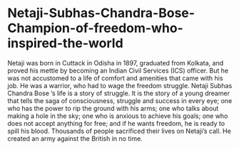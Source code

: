 # Netaji-Subhas-Chandra-Bose-Champion-of-freedom-who-inspired-the-world
Netaji was born in Cuttack in Odisha in 1897, graduated from Kolkata, and proved his mettle by becoming an Indian Civil Services (ICS) officer. But he was not accustomed to a life of comfort and amenities that came with his job. He was a warrior, who had to wage the freedom struggle. Netaji Subhas Chandra Bose ’s life is a story of struggle. It is the story of a young dreamer that tells the saga of consciousness, struggle and success in every eye; one who has the power to rip the ground with his arms; one who talks about making a hole in the sky; one who is anxious to achieve his goals; one who does not accept anything for free; and if he wants freedom, he is ready to spill his blood. Thousands of people sacrificed their lives on Netaji’s call. He created an army against the British in no time.
